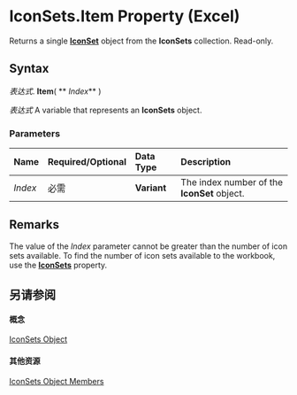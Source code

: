 
# IconSets.Item Property (Excel)

Returns a single  **[IconSet](d6b407cf-424e-529a-ee83-0b0b09598b53.md)** object from the **IconSets** collection. Read-only.


## Syntax

 _表达式_. **Item**( ** _Index_** )

 _表达式_ A variable that represents an **IconSets** object.


### Parameters



|**Name**|**Required/Optional**|**Data Type**|**Description**|
|:-----|:-----|:-----|:-----|
| _Index_|必需|**Variant**|The index number of the  **IconSet** object.|

## Remarks

The value of the  _Index_ parameter cannot be greater than the number of icon sets available. To find the number of icon sets available to the workbook, use the **[IconSets](c837d2a8-d21d-7432-a409-f49426368556.md)** property.


## 另请参阅


#### 概念


[IconSets Object](2197741e-8139-0098-d194-610fa28fa6c8.md)
#### 其他资源


[IconSets Object Members](http://msdn.microsoft.com/library/c752bd83-a4a8-a5b3-497e-4d320e433d4a%28Office.15%29.aspx)
